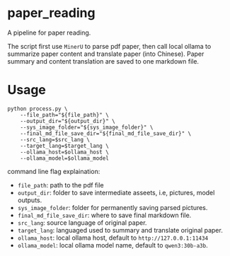 # paper_reading
A pipeline for paper reading.

The script first use `MinerU` to parse pdf paper, then call local ollama to summarize paper content and translate paper (into Chinese). Paper summary and content translation are saved to one markdown file.


# Usage 
```shell
python process.py \
    --file_path="${file_path}" \
    --output_dir="${output_dir}" \
    --sys_image_folder="${sys_image_folder}" \
    --final_md_file_save_dir="${final_md_file_save_dir}" \
    --src_lang=$src_lang \
    --target_lang=$target_lang \
    --ollama_host=$ollama_host \
    --ollama_model=$ollama_model 
```

command line flag explaination:
- `file_path`: path to the pdf file
- `output_dir`: folder to save intermediate asseets, i.e, pictures, model outputs.
- `sys_image_folder`: folder for permanently  saving parsed pictures.
- `final_md_file_save_dir`: where to save final markdown file.
- `src_lang`: source language of original paper.
- `target_lang`: languaged used to summary and translate original paper.
- `ollama_host`: local ollama host, default to `http://127.0.0.1:11434`
- `ollama_model`: local ollama model name, default to `qwen3:30b-a3b`.



